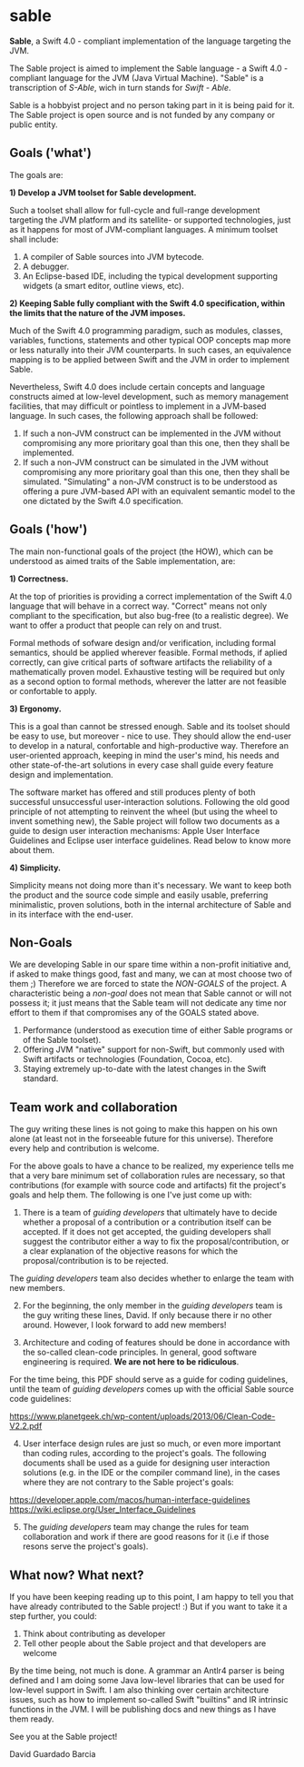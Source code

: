 # sable
**Sable**, a Swift 4.0 - compliant implementation of the language targeting the JVM.

The Sable project is aimed to implement the Sable language - a Swift 4.0 - compliant language for the JVM (Java Virtual Machine). "Sable" is a transcription of *S-Able*, wich in turn stands for *Swift - Able*.

Sable is a hobbyist project and no person taking part in it is being paid for it. The Sable project is open source and is not funded by any company or public entity.

## Goals ('what')

The goals are:

**1) Develop a JVM toolset for Sable development.**

Such a toolset shall allow for full-cycle and full-range development targeting the JVM platform and its satellite- or supported technologies, just as it happens for most of JVM-compliant languages. A minimum toolset shall include:
   1. A compiler of Sable sources into JVM bytecode.
   2. A debugger.
   3. An Eclipse-based IDE, including the typical development supporting widgets (a smart editor, outline views, etc).

**2) Keeping Sable fully compliant with the Swift 4.0 specification, within the limits that the nature of the JVM imposes.**

Much of the Swift 4.0 programming paradigm, such as modules, classes, variables, functions, statements and other typical OOP concepts map more or less naturally into their JVM counterparts. In such cases, an equivalence mapping is to be applied between Swift and the JVM in order to implement Sable.

Nevertheless, Swift 4.0 does include certain concepts and language constructs aimed at low-level development, such as memory management facilities, that may difficult or pointless to implement in a JVM-based language. In such cases, the following approach shall be followed:
   1. If such a non-JVM construct can be implemented in the JVM without compromising any more prioritary goal than this one, then they shall be implemented.
   2. If such a non-JVM construct can be simulated in the JVM without compromising any more prioritary goal than this one, then they shall be simulated. "Simulating" a non-JVM construct is to be understood as offering a pure JVM-based API with an equivalent semantic model to the one dictated by the Swift 4.0 specification.


## Goals ('how')

The main non-functional goals of the project (the HOW), which can be understood as aimed traits of the Sable implementation, are:

**1) Correctness.**

At the top of priorities is providing a correct implementation of the Swift 4.0 language that will behave in a correct way. "Correct" means not only compliant to the specification, but also bug-free (to a realistic degree). We want to offer a product that people can rely on and trust.

Formal methods of sofware design and/or verification, including formal semantics, should be applied wherever feasible. Formal methods, if aplied correctly, can give critical parts of software artifacts the reliability of a mathematically proven model. Exhaustive testing will be required but only as a second option to formal methods, wherever the latter are not feasible or confortable to apply.

**3) Ergonomy.**

This is a goal than cannot be stressed enough. Sable and its toolset should be easy to use, but moreover - nice to use. They should allow the end-user to develop in a natural, confortable and high-productive way. Therefore an user-oriented approach, keeping in mind the user's mind, his needs and other state-of-the-art solutions in every case shall guide every feature design and implementation.

The software market has offered and still produces plenty of both successful unsuccessful user-interaction solutions. Following the old good principle of not attempting to reinvent the wheel (but using the wheel to invent something new), the Sable project will follow two documents as a guide to design user interaction mechanisms: Apple User Interface Guidelines and Eclipse user interface guidelines. Read below to know more about them.

**4) Simplicity.**

Simplicity means not doing more than it's necessary. We want to keep both the product and the source code simple and easily usable, preferring minimalistic, proven solutions, both in the internal architecture of Sable and in its interface with the end-user.


## Non-Goals

We are  developing Sable in our spare time within a non-profit initiative and, if asked to make things good, fast and many, we can at most choose two of them ;) Therefore we are forced to state the *NON-GOALS* of the project. A characteristic being a *non-goal* does not mean that Sable cannot or will not possess it; it just means that the Sable team will not dedicate any time nor effort to them if that compromises any of the GOALS stated above.

1) Performance (understood as execution time of either Sable programs or of the Sable toolset).
2) Offering JVM "native" support for non-Swift, but commonly used with Swift artifacts or technologies (Foundation, Cocoa, etc).
3) Staying extremely up-to-date with the latest changes in the Swift standard.


## Team work and collaboration

The guy writing these lines is not going to make this happen on his own alone (at least not in the forseeable future for this universe). Therefore every help and contribution is welcome.

For the above goals to have a chance to be realized, my experience tells me that a very bare minimum set of collaboration rules are necessary, so that contributions (for example with source code and artifacts) fit the project's goals and help them. The following is one I've just come up with:

1. There is a team of *guiding developers* that ultimately have to decide whether a proposal of a contribution or a contribution itself can be accepted. If it does not get accepted, the guiding developers shall suggest the contributor either a way to fix the proposal/contribution, or a clear explanation of the objective reasons for which the proposal/contribution is to be rejected.

The *guiding developers* team also decides whether to enlarge the team with new members.

2. For the beginning, the only member in the *guiding developers* team is the guy writing these lines, David. If only because there ir no other around. However, I look forward to add new members!

3. Architecture and coding of features should be done in accordance with the so-called clean-code principles. In general, good software engineering is required. **We are not here to be ridiculous**.

For the time being, this PDF should serve as a guide for coding guidelines, until the team of *guiding developers* comes up with the official Sable source code guidelines:

https://www.planetgeek.ch/wp-content/uploads/2013/06/Clean-Code-V2.2.pdf

4. User interface design rules are just so much, or even more important than coding rules, according to the project's goals. The following documents shall be used as a guide for designing user interaction solutions (e.g. in the IDE or the compiler command line), in the cases where they are not contrary to the Sable project's goals:

https://developer.apple.com/macos/human-interface-guidelines
https://wiki.eclipse.org/User_Interface_Guidelines

5. The *guiding developers* team may change the rules for team collaboration and work if there are good reasons for it (i.e if those resons serve the project's goals).

## What now? What next?

If you have been keeping reading up to this point, I am happy to tell you that have already contributed to the Sable project! :) But if you want to take it a step further, you could:

1) Think about contributing as developer
2) Tell other people about the Sable project and that developers are welcome

By the time being, not much is done. A grammar an Antlr4 parser is being defined and I am doing some Java low-level libraries that can be used for low-level support in Swift. I am also thinking over certain architecture issues, such as how to implement so-called Swift "builtins" and IR intrinsic functions in the JVM. I will be publishing docs and new things as I have them ready.

See you at the Sable project!

David Guardado Barcia



